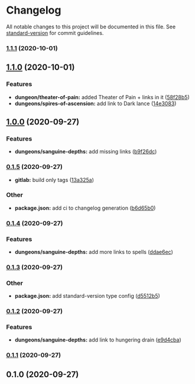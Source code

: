 # Changelog

All notable changes to this project will be documented in this file. See [standard-version](https://github.com/conventional-changelog/standard-version) for commit guidelines.

### [1.1.1](https://gitlab.com/nikodyring/tldr-dungeon-guide/compare/v1.1.0...v1.1.1) (2020-10-01)

## [1.1.0](https://gitlab.com/nikodyring/tldr-dungeon-guide/compare/v1.0.0...v1.1.0) (2020-10-01)


### Features

* **dungeon/theater-of-pain:** added Theater of Pain + links in it ([58f28b5](https://gitlab.com/nikodyring/tldr-dungeon-guide/commit/58f28b5e0a63b41f7d62bff380c6abdfc5945450))
* **dungeons/spires-of-ascension:** add link to Dark lance ([14e3083](https://gitlab.com/nikodyring/tldr-dungeon-guide/commit/14e30832ae3ecd568b2979346de289a751a409d1))

## [1.0.0](https://gitlab.com/nikodyring/tldr-dungeon-guide/compare/v0.1.5...v1.0.0) (2020-09-27)


### Features

* **dungeons/sanguine-depths:** add missing links ([b9f26dc](https://gitlab.com/nikodyring/tldr-dungeon-guide/commit/b9f26dc8f9c4236defdabcc454eee13b75d0d445))

### [0.1.5](https://gitlab.com/nikodyring/tldr-dungeon-guide/compare/v0.1.4...v0.1.5) (2020-09-27)


* **gitlab:** build only tags ([13a325a](https://gitlab.com/nikodyring/tldr-dungeon-guide/commit/13a325abf39c1f6abc44f43f040926ff67665276))


### Other

* **package.json:** add ci to changelog generation ([b6d65b0](https://gitlab.com/nikodyring/tldr-dungeon-guide/commit/b6d65b005b49e17dff2cac0cb494f35c27bfb471))

### [0.1.4](https://gitlab.com/nikodyring/tldr-dungeon-guide/compare/v0.1.3...v0.1.4) (2020-09-27)


### Features

* **dungeons/sanguine-depths:** add more links to spells ([ddae6ec](https://gitlab.com/nikodyring/tldr-dungeon-guide/commit/ddae6ec12f982fe70202ca969b2950e2de31d844))

### [0.1.3](https://gitlab.com/nikodyring/tldr-dungeon-guide/compare/v0.1.2...v0.1.3) (2020-09-27)


### Other

* **package.json:** add standard-version type config ([d5512b5](https://gitlab.com/nikodyring/tldr-dungeon-guide/commit/d5512b53085d781c57738914a1efe8be342f227d))

### [0.1.2](https://gitlab.com/nikodyring/tldr-dungeon-guide/compare/v0.1.1...v0.1.2) (2020-09-27)


### Features

* **dungeons/sanguine-depths:** add link to hungering drain ([e9d4cba](https://gitlab.com/nikodyring/tldr-dungeon-guide/commit/e9d4cba03128a8741ce12b2f3eb7072397fb53fd))

### [0.1.1](https://gitlab.com/nikodyring/tldr-dungeon-guide/compare/v0.1.0...v0.1.1) (2020-09-27)

## 0.1.0 (2020-09-27)
